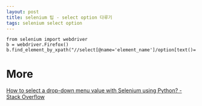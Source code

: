 ```yaml
---
layout: post
title: selenium 팁 - select option 다루기 
tags: selenium select option
---
```


```
from selenium import webdriver
b = webdriver.Firefox()
b.find_element_by_xpath("//select[@name='element_name']/option[text()='option_text']").click()
```

# More
[How to select a drop-down menu value with Selenium using Python? - Stack Overflow](https://stackoverflow.com/questions/7867537/how-to-select-a-drop-down-menu-value-with-selenium-using-python)
